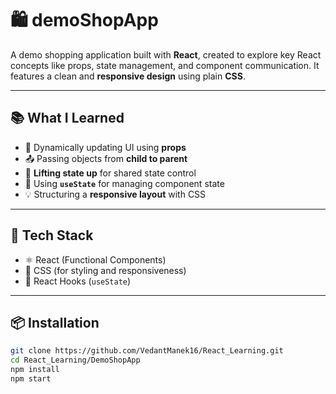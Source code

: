 # 🛍️ demoShopApp

A demo shopping application built with **React**, created to explore key React concepts like props, state management, and component communication. It features a clean and **responsive design** using plain **CSS**.

---

## 📚 What I Learned

- 🔄 Dynamically updating UI using **props**
- 📤 Passing objects from **child to parent**
- 🔼 **Lifting state up** for shared state control
- 🧠 Using **`useState`** for managing component state
- 💡 Structuring a **responsive layout** with CSS

---

## 🚀 Tech Stack

- ⚛️ React (Functional Components)
- 🎨 CSS (for styling and responsiveness)
- 🧠 React Hooks (`useState`)

---

## 📦 Installation

```bash
git clone https://github.com/VedantManek16/React_Learning.git
cd React_Learning/DemoShopApp
npm install
npm start
